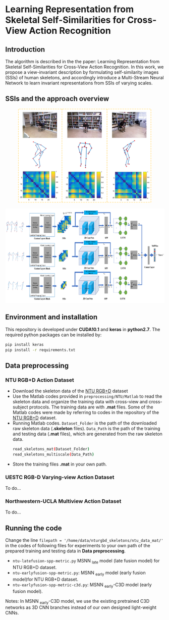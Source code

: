 # Learning Representation from Skeletal Self-Similarities for Cross-View Action Recognition
## Introduction
The algorithm is described in the the paper: Learning Representation from Skeletal Self-Similarities for Cross-View Action Recognition. In this work, we propose a view-invariant description by formulating self-similarity images (SSIs) of human skeletons, and accordingly introduce a Multi-Stream Neural Network to learn invariant representations from SSIs of varying scales. 

## SSIs and the approach overview 
<p align="center">
  <img height="300" src="docs/teaser1.png">
</p>
<p align="center">
  <img height="300" src="docs/teaser2.png">
</p>

## Environment and installation
This repository is developed under **CUDA10.1** and **keras** in **python2.7**. The required python packages can be installed by:
```bash
pip install keras
pip install -r requirements.txt
```
## Data preprocessing

### NTU RGB+D Action Dataset
- Download the skeleton data of the [NTU RGB+D](https://github.com/shahroudy/NTURGB-D) dataset
- Use the Matlab codes provided in `preprocessing/NTU/Matlab` to read the skeleton data and organize the training data with cross-view and cross-subject protocols. The training data are with **.mat** files. Some of the Matlab codes were made by referring to codes in the repository of the [NTU RGB+D](https://github.com/shahroudy/NTURGB-D) dataset.
- Running Matlab codes. `Dataset_Folder` is the path of the downloaded raw skeleton data (**.skeleton** files).
 `Data_Path` is the path of the training and testing data (**.mat** files), which are generated from the raw skeleton data.
  ```bash
  read_skeletons_mat(Dataset_Folder)  
  read_skeletons_multiscale(Data_Path)
  ```
- Store the training files **.mat** in your own path.

### UESTC RGB-D Varying-view Action Dataset
To do...
### Northwestern-UCLA Multiview Action Dataset
To do...

## Running the code
Change the line `filepath = '/home/data/nturgbd_skeletons/ntu_data_mat/'` in the codes of following files for experiments to your own path of the prepared training and testing data in **Data preprocessing**. 

- `ntu-latefusion-spp-metric.py` MSNN <sub>late</sub> model (late fusion model) for NTU RGB+D dataset. 
- `ntu-earlyfusion-spp-metric.py`: MSNN <sub>early</sub> model (early fusion model)for NTU RGB+D dataset. 
- `ntu-earlyfusion-spp-metric-c3d.py`: MSNN <sub>early</sub>-C3D model (early fusion model). 

Notes: In MSNN <sub>early</sub>-C3D model, we use the existing pretrained C3D networks as 3D CNN branches instead of our own designed light-weight CNNs.
